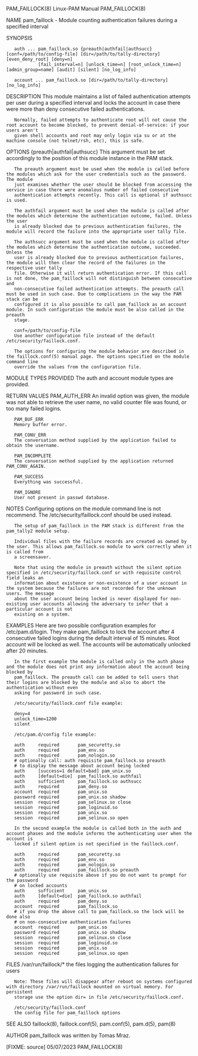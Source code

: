 PAM_FAILLOCK(8)							       Linux-PAM Manual							       PAM_FAILLOCK(8)

NAME
       pam_faillock - Module counting authentication failures during a specified interval

SYNOPSIS

       auth ... pam_faillock.so {preauth|authfail|authsucc} [conf=/path/to/config-file] [dir=/path/to/tally-directory] [even_deny_root] [deny=n]
				[fail_interval=n] [unlock_time=n] [root_unlock_time=n] [admin_group=name] [audit] [silent] [no_log_info]

       account ... pam_faillock.so [dir=/path/to/tally-directory] [no_log_info]

DESCRIPTION
       This module maintains a list of failed authentication attempts per user during a specified interval and locks the account in case there were more than
       deny consecutive failed authentications.

       Normally, failed attempts to authenticate root will not cause the root account to become blocked, to prevent denial-of-service: if your users aren't
       given shell accounts and root may only login via su or at the machine console (not telnet/rsh, etc), this is safe.

OPTIONS
       {preauth|authfail|authsucc}
	   This argument must be set accordingly to the position of this module instance in the PAM stack.

	   The preauth argument must be used when the module is called before the modules which ask for the user credentials such as the password. The module
	   just examines whether the user should be blocked from accessing the service in case there were anomalous number of failed consecutive
	   authentication attempts recently. This call is optional if authsucc is used.

	   The authfail argument must be used when the module is called after the modules which determine the authentication outcome, failed. Unless the user
	   is already blocked due to previous authentication failures, the module will record the failure into the appropriate user tally file.

	   The authsucc argument must be used when the module is called after the modules which determine the authentication outcome, succeeded. Unless the
	   user is already blocked due to previous authentication failures, the module will then clear the record of the failures in the respective user tally
	   file. Otherwise it will return authentication error. If this call is not done, the pam_faillock will not distinguish between consecutive and
	   non-consecutive failed authentication attempts. The preauth call must be used in such case. Due to complications in the way the PAM stack can be
	   configured it is also possible to call pam_faillock as an account module. In such configuration the module must be also called in the preauth
	   stage.

       conf=/path/to/config-file
	   Use another configuration file instead of the default /etc/security/faillock.conf.

       The options for configuring the module behavior are described in the faillock.conf(5) manual page. The options specified on the module command line
       override the values from the configuration file.

MODULE TYPES PROVIDED
       The auth and account module types are provided.

RETURN VALUES
       PAM_AUTH_ERR
	   An invalid option was given, the module was not able to retrieve the user name, no valid counter file was found, or too many failed logins.

       PAM_BUF_ERR
	   Memory buffer error.

       PAM_CONV_ERR
	   The conversation method supplied by the application failed to obtain the username.

       PAM_INCOMPLETE
	   The conversation method supplied by the application returned PAM_CONV_AGAIN.

       PAM_SUCCESS
	   Everything was successful.

       PAM_IGNORE
	   User not present in passwd database.

NOTES
       Configuring options on the module command line is not recommend. The /etc/security/faillock.conf should be used instead.

       The setup of pam_faillock in the PAM stack is different from the pam_tally2 module setup.

       Individual files with the failure records are created as owned by the user. This allows pam_faillock.so module to work correctly when it is called from
       a screensaver.

       Note that using the module in preauth without the silent option specified in /etc/security/faillock.conf or with requisite control field leaks an
       information about existence or non-existence of a user account in the system because the failures are not recorded for the unknown users. The message
       about the user account being locked is never displayed for non-existing user accounts allowing the adversary to infer that a particular account is not
       existing on a system.

EXAMPLES
       Here are two possible configuration examples for /etc/pam.d/login. They make pam_faillock to lock the account after 4 consecutive failed logins during
       the default interval of 15 minutes. Root account will be locked as well. The accounts will be automatically unlocked after 20 minutes.

       In the first example the module is called only in the auth phase and the module does not print any information about the account being blocked by
       pam_faillock. The preauth call can be added to tell users that their logins are blocked by the module and also to abort the authentication without even
       asking for password in such case.

       /etc/security/faillock.conf file example:

	   deny=4
	   unlock_time=1200
	   silent

       /etc/pam.d/config file example:

	   auth	    required	   pam_securetty.so
	   auth	    required	   pam_env.so
	   auth	    required	   pam_nologin.so
	   # optionally call: auth requisite pam_faillock.so preauth
	   # to display the message about account being locked
	   auth	    [success=1 default=bad] pam_unix.so
	   auth	    [default=die]  pam_faillock.so authfail
	   auth	    sufficient	   pam_faillock.so authsucc
	   auth	    required	   pam_deny.so
	   account  required	   pam_unix.so
	   password required	   pam_unix.so shadow
	   session  required	   pam_selinux.so close
	   session  required	   pam_loginuid.so
	   session  required	   pam_unix.so
	   session  required	   pam_selinux.so open

       In the second example the module is called both in the auth and account phases and the module informs the authenticating user when the account is
       locked if silent option is not specified in the faillock.conf.

	   auth	    required	   pam_securetty.so
	   auth	    required	   pam_env.so
	   auth	    required	   pam_nologin.so
	   auth	    required	   pam_faillock.so preauth
	   # optionally use requisite above if you do not want to prompt for the password
	   # on locked accounts
	   auth	    sufficient	   pam_unix.so
	   auth	    [default=die]  pam_faillock.so authfail
	   auth	    required	   pam_deny.so
	   account  required	   pam_faillock.so
	   # if you drop the above call to pam_faillock.so the lock will be done also
	   # on non-consecutive authentication failures
	   account  required	   pam_unix.so
	   password required	   pam_unix.so shadow
	   session  required	   pam_selinux.so close
	   session  required	   pam_loginuid.so
	   session  required	   pam_unix.so
	   session  required	   pam_selinux.so open

FILES
       /var/run/faillock/*
	   the files logging the authentication failures for users

	   Note: These files will disappear after reboot on systems configured with directory /var/run/faillock mounted on virtual memory. For persistent
	   storage use the option dir= in file /etc/security/faillock.conf.

       /etc/security/faillock.conf
	   the config file for pam_faillock options

SEE ALSO
       faillock(8), faillock.conf(5), pam.conf(5), pam.d(5), pam(8)

AUTHOR
       pam_faillock was written by Tomas Mraz.

[FIXME: source]								  05/07/2023							       PAM_FAILLOCK(8)
